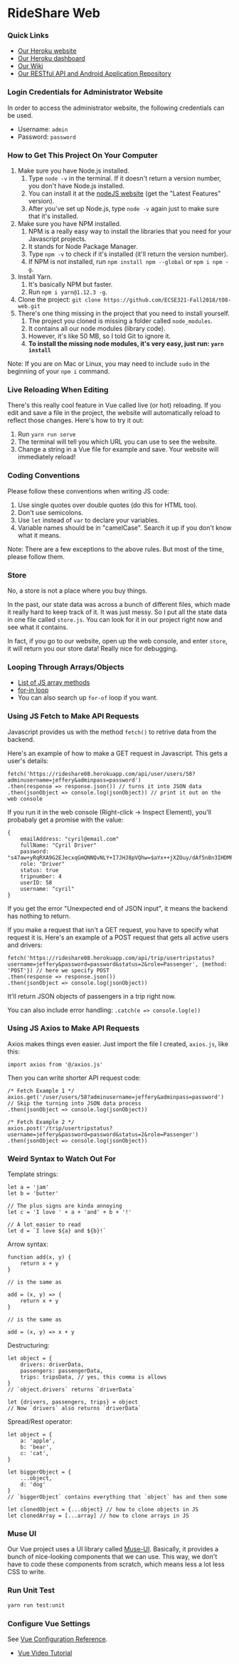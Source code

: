 # RideShare Web

### Quick Links
- [Our Heroku website](https://rideshareadmin.herokuapp.com)
- [Our Heroku dashboard](https://dashboard.heroku.com/apps/rideshareadmin)
- [Our Wiki](https://github.com/ECSE321-Fall2018/t08-web/wiki)
- [Our RESTful API and Android Application Repository](https://github.com/ECSE321-Fall2018/t08)

### Login Credentials for Administrator Website
In order to access the administrator website, the following credentials can be used.
* Username: `admin`
* Password: `password`

### How to Get This Project On Your Computer
1. Make sure you have Node.js installed.
    1. Type `node -v` in the terminal. If it doesn't return a version number, you don't have Node.js installed.
    2. You can install it at the [nodeJS website](https://nodejs.org/en/) (get the "Latest Features" version).
    3. After you've set up Node.js, type `node -v` again just to make sure that it's installed.
2. Make sure you have NPM installed.
    1. NPM is a really easy way to install the libraries that you need for your Javascript projects.
    2. It stands for Node Package Manager.
    3. Type `npm -v` to check if it's installed (it'll return the version number).
    4. If NPM is not installed, run `npm install npm --global` or `npm i npm -g`.
3. Install Yarn.
    1. It's basically NPM but faster.
    2. Run `npm i yarn@1.12.3 -g`.
4. Clone the project: `git clone https://github.com/ECSE321-Fall2018/t08-web.git`
5. There's one thing missing in the project that you need to install yourself.
    1. The project you cloned is missing a folder called `node_modules`.
    2. It contains all our node modules (library code).
    3. However, it's like 50 MB, so I told Git to ignore it.
    4. **To install the missing node modules, it's very easy, just run: `yarn install`**

Note: If you are on Mac or Linux, you may need to include `sudo` in the beginning of your `npm i` command.

### Live Reloading When Editing
There's this really cool feature in Vue called live (or hot) reloading.
If you edit and save a file in the project, the website will automatically reload to reflect those changes.
Here's how to try it out:
1. Run `yarn run serve`
2. The terminal will tell you which URL you can use to see the website.
3. Change a string in a Vue file for example and save. Your website will immediately reload!

### Coding Conventions
Please follow these conventions when writing JS code:
1. Use single quotes over double quotes (do this for HTML too).
2. Don't use semicolons.
3. Use `let` instead of `var` to declare your variables.
4. Variable names should be in "camelCase". Search it up if you don't know what it means.

Note: There are a few exceptions to the above rules. But most of the time, please follow them.

### Store
No, a store is not a place where you buy things.

In the past, our state data was across a bunch of different files, which made it really hard to keep track of it. It was just messy. So I put all the state data in one file called `store.js`. You can look for it in our project right now and see what it contains.

In fact, if you go to our website, open up the web console, and enter `store`, it will return you our store data! Really nice for debugging.

### Looping Through Arrays/Objects
- [List of JS array methods](https://www.w3schools.com/jsref/jsref_obj_array.asp)
- [for-in loop](https://www.w3schools.com/jsref/jsref_forin.asp)
- You can also search up `for-of` loop if you want.

### Using JS Fetch to Make API Requests
Javascript provides us with the method `fetch()` to retrive data from the backend.

Here's an example of how to make a GET request in Javascript. This gets a user's details:
```JS
fetch('https://rideshare08.herokuapp.com/api/user/users/58?adminusername=jeffery&adminpass=password')
.then(response => response.json()) // turns it into JSON data
.then(jsonObject => console.log(jsonObject)) // print it out on the web console
```
If you run it in the web console (Right-click -> Inspect Element), you'll probabaly get a promise with the value:
```JS
{
    emailAddress: "cyril@email.com"
    fullName: "Cyril Driver"
    password: "s47aw+yRqRXA9G2EJecxqGmQNNQvNLY+I7JHJ8pVQhw=$aYx++jXZOuy/dAf5n8n3IHDMPqM5GsRU4UFgND00N6o="
    role: "Driver"
    status: true
    tripnumber: 4
    userID: 58
    username: "cyril"
}
```
If you get the error "Unexpected end of JSON input", it means the backend has nothing to return.

                

If you make a request that isn't a GET request, you have to specify what request it is.
Here's an example of a POST request that gets all active users and drivers:
```JS
fetch('https://rideshare08.herokuapp.com/api/trip/usertripstatus?username=jeffery&password=password&status=2&role=Passenger', {method: 'POST'}) // here we specify POST
.then(response => response.json())
.then(jsonObject => console.log(jsonObject))
```
It'll return JSON objects of passengers in a trip right now.

You can also include error handling: `.catch(e => console.log(e))`

### Using JS Axios to Make API Requests
Axios makes things even easier. Just import the file I created, `axios.js`, like this:
```JS
import axios from '@/axios.js'
```

Then you can write shorter API request code:
```JS
/* Fetch Example 1 */
axios.get('/user/users/58?adminusername=jeffery&adminpass=password')
// Skip the turning into JSON data process
.then(jsonObject => console.log(jsonObject))

/* Fetch Example 2 */
axios.post('/trip/usertripstatus?username=jeffery&password=password&status=2&role=Passenger')
.then(jsonObject => console.log(jsonObject))
```

### Weird Syntax to Watch Out For
Template strings:
```JS
let a = 'jam'
let b = 'butter'

// The plus signs are kinda annoying
let c = 'I love ' + a + 'and' + b + '!'

// A lot easier to read
let d = `I love ${a} and ${b}!`
```

Arrow syntax:
```JS
function add(x, y) {
    return x + y
}

// is the same as

add = (x, y) => {
    return x + y
}

// is the same as

add = (x, y) => x + y
```

Destructuring:
```JS
let object = {
    drivers: driverData,
    passengers: passengerData,
    trips: tripsData, // yes, this comma is allows
}
// `object.drivers` returns `driverData`

let {drivers, passengers, trips} = object
// Now `drivers` also returns `driverData`
```

Spread/Rest operator:
```JS
let object = {
    a: 'apple',
    b: 'bear',
    c: 'cat',
}

let biggerObject = {
    ...object,
    d: 'dog'
}
// `biggerObject` contains everything that `object` has and then some

let clonedObject = {...object} // how to clone objects in JS
let clonedArray = [...array] // how to clone arrays in JS
```


### Muse UI
Our Vue project uses a UI library called [Muse-UI](https://muse-ui.org/#/en-US). Basically, it provides a bunch of nice-looking components that we can use. This way, we don't have to code these components from scratch, which means less a lot less CSS to write.

### Run Unit Test
```Bash
yarn run test:unit
```

### Configure Vue Settings
See [Vue Configuration Reference](https://cli.vuejs.org/config/).

- [Vue Video Tutorial](https://www.youtube.com/watch?v=mZY1yyrlJWU&list=PLoYCgNOIyGADZuvKJweutZDOO9VI9YiJ9)
